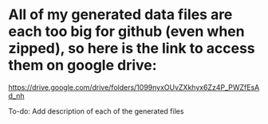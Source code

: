 # All of my generated data files are each too big for github (even when zipped), so here is the link to access them on google drive:

https://drive.google.com/drive/folders/1099nyxOUvZXkhyx6Zz4P_PWZfEsAd_nh

To-do: Add description of each of the generated files
